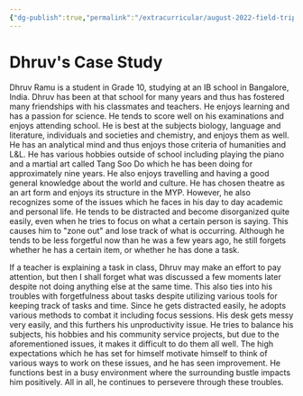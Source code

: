 ```yaml
---
{"dg-publish":true,"permalink":"/extracurricular/august-2022-field-trip/dhruv-s-case-study/"}
---
```


# Dhruv's Case Study
Dhruv Ramu is a student in Grade 10, studying at an IB school in Bangalore, India. Dhruv has been at that school for many years and thus has fostered many friendships with his classmates and teachers. He enjoys learning and has a passion for science. He tends to score well on his examinations and enjoys attending school.
He is best at the subjects biology, language and literature, individuals and societies and chemistry, and enjoys them as well. He has an analytical mind and thus enjoys those criteria of humanities and L&L. 
He has various hobbies outside of school including playing the piano and a martial art called Tang Soo Do which he has been doing for approximately nine years. 
He also enjoys travelling and having a good general knowledge about the world and culture. He has chosen theatre as an art form and enjoys its structure in the MYP.
However, he also recognizes some of the issues which he faces in his day to day academic and personal life. He tends to be distracted and become disorganized quite easily, even when he tries to focus on what a certain person is saying. This causes him to "zone out" and lose track of what is occurring. Although he tends to be less forgetful now than he was a few years ago, he still forgets whether he has a certain item, or whether he has done a task. 

If a teacher is explaining a task in class, Dhruv may make an effort to pay attention, but then I shall forget what was discussed a few moments later despite not doing anything else at the same time. 
This also ties into his troubles with forgetfulness about tasks despite utilizing various tools for keeping track of tasks and time. Since he gets distracted easily, he adopts various methods to combat it including focus sessions. His desk gets messy very easily, and this furthers his unproductivity issue.
He tries to balance his subjects, his hobbies and his community service projects, but due to the aforementioned issues, it makes it difficult to do them all well. The high expectations which he has set for himself motivate himself to think of various ways to work on these issues, and he has seen improvement. He functions best in a busy environment where the surrounding bustle impacts him positively.
All in all, he continues to persevere through these troubles.